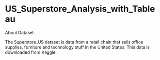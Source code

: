 # US_Superstore_Analysis_with_Tableau

About Dataset:

The Superstore_US dataset is data from a retail chain that sells office supplies, furniture and technology stuff in the United States. This data is downloaded from Kaggle.


